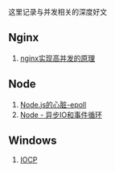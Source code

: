 这里记录与并发相关的深度好文

## Nginx

1. [nginx实现高并发的原理](https://blog.csdn.net/m0_38110132/article/details/75126316)

## Node

1. [Node.js的心脏-epoll](https://www.jianshu.com/p/548ef6a267ba)
2. [Node - 异步IO和事件循环](https://juejin.im/post/5cca9e52e51d453b557dc333)

## Windows

1. [IOCP](https://zh.wikipedia.org/wiki/IOCP)